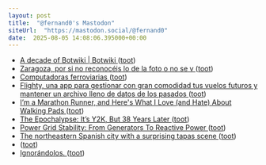 ```yaml
---
layout: post
title:  "@fernand0's Mastodon"
siteUrl:  "https://mastodon.social/@fernand0"
date:  2025-08-05 14:08:06.395000+00:00
---
```

*  [A decade of Botwiki \| Botwiki ](https://botwiki.org/blog/a-decade-of-botwiki) ([toot](https://mastodon.social/@fernand0/114976547562649871))
*  [Zaragoza, por si no reconocéis lo de la foto o no se v ](https://mastodon.social/@fernand0/114976259425516751) ([toot](https://mastodon.social/@fernand0/114976259425516751))
*  [Computadoras ferroviarias ](https://www.flickr.com/photos/fernand0/54677995734) ([toot](https://mastodon.social/@fernand0/114975982249612259))
*  [Flighty, una app para gestionar con gran comodidad tus vuelos futuros y mantener un archivo lleno de datos de los pasados ](https://www.microsiervos.com/archivo/aerotrastorno/flighty-app-gestionar-vuelos.htm) ([toot](https://mastodon.social/@fernand0/114975889199964441))
*  [I’m a Marathon Runner, and Here's What I Love (and Hate) About Walking Pads ](https://lifehacker.com/health/pros-and-cons-of-walking-pad) ([toot](https://mastodon.social/@fernand0/114975677506425301))
*  [The Epochalypse: It’s Y2K, But 38 Years Later ](https://hackaday.com/2025/07/22/the-epochalypse-y2k-but-38-years-later) ([toot](https://mastodon.social/@fernand0/114975462355882528))
*  [Power Grid Stability: From Generators To Reactive Power ](https://hackaday.com/2025/07/22/power-grid-stability-from-generators-to-reactive-power) ([toot](https://mastodon.social/@fernand0/114975311890938915))
*  [The northeastern Spanish city with a surprising tapas scene ](https://www.thetimes.com/travel/destinations/europe-travel/spain/zaragoza-where-to-stay-what-to-eat-tapas-aragon-city-break-27hmlc0t) ([toot](https://mastodon.social/@fernand0/114973605862936026))
*  [ ](https://social.hispa.net/@hispa) ([toot](https://mastodon.social/@fernand0/114972840724014087))
*  [Ignorándolos. ](https://avecesunafoto.wordpress.com/2025/08/04/ignorandolos) ([toot](https://mastodon.social/@fernand0/114971708079229682))
